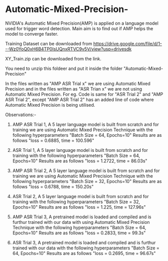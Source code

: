 # Automatic-Mixed-Precision-
NVIDIA's Automatic Mixed Precision(AMP) is applied on a language model used for trigger word detection. Main aim is to find out if AMP helps the model to converge faster.

Training Dataset can be downloaded from https://drive.google.com/file/d/1---Wz0YoQ0xH6B4TP0IsUQnxRTVC9v5V/view?usp=drivesdk

XY_Train.zip can be downloaded from the link. 

You need to unzip this foldeer and put it inside the folder "Automatic-Mixed-Precision"

In the files written as "AMP ASR Trial x" we are using Automatic Mixed Precision and in the files written as "ASR Trian x" we are not using Automatic Mixed Precision.
For eg. Code is same for "ASR Trial 2" and "AMP ASR Trial 2", except "AMP ASR Trial 2" has an added line of code where Automatic Mixed Precision is being utilised.

Observations:-

1. AMP ASR Trial 1, A 5 layer language model is built from scratch and for training we are using Automatic Mixed Precision Technique with the following hyperparameters "Batch Size = 64, Epochs=10" Results are as follows "loss = 0.6885, time = 100.596"

2. ASR Trial 1, A 5 layer language model is built from scratch and for training with the following hyperparameters "Batch Size = 64, Epochs=10" Results are as follows "loss = 1.2722, time = 86.03s"

3. AMP ASR Trial 2, A 5 layer language model is built from scratch and for training we are using Automatic Mixed Precision Technique with the following hyperparameters "Batch Size = 32, Epochs=10" Results are as follows  "loss = 0.6788, time = 150.20s"

4. ASR Trial 2, A 5 layer language model is built from scratch and for training with the following hyperparameters "Batch Size = 32, Epochs=10" Results are as follows "loss = 1.225, time = 127.96s"

5. AMP ASR Trial 3, A pretrained model is loaded and compiled and is furthur trained with our data with using Automatic Mixed Precision Technique with the following hyperparameters "Batch Size = 64, Epochs=10" Results are as follows  "loss = 0.2833, time = 99.3s"

6. ASR Trial 3, A pretrained model is loaded and compiled and is furthur trained with our data with the following hyperparameters "Batch Size = 64, Epochs=10" Results are as follows "loss = 0.2695, time = 96.67s"

